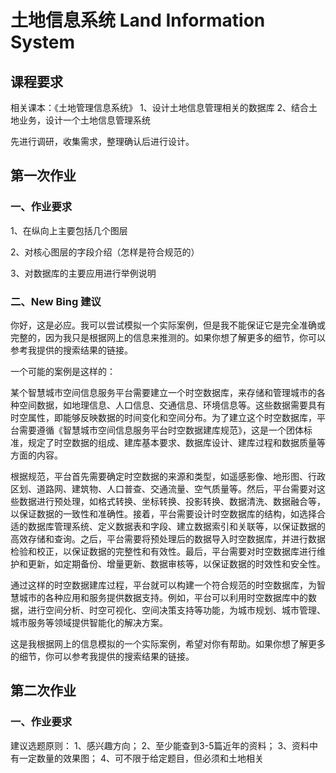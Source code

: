 # 土地信息系统 Land Information System 



## 课程要求

相关课本：《土地管理信息系统》
1、设计土地信息管理相关的数据库
2、结合土地业务，设计一个土地信息管理系统

先进行调研，收集需求，整理确认后进行设计。



## 第一次作业

### 一、作业要求

1、在纵向上主要包括几个图层

2、对核心图层的字段介绍（怎样是符合规范的）

3、对数据库的主要应用进行举例说明

### 二、New Bing 建议

你好，这是必应。我可以尝试模拟一个实际案例，但是我不能保证它是完全准确或完整的，因为我只是根据网上的信息来推测的。如果你想了解更多的细节，你可以参考我提供的搜索结果的链接。

一个可能的案例是这样的：

某个智慧城市空间信息服务平台需要建立一个时空数据库，来存储和管理城市的各种空间数据，如地理信息、人口信息、交通信息、环境信息等。这些数据需要具有时空属性，即能够反映数据的时间变化和空间分布。为了建立这个时空数据库，平台需要遵循《智慧城市空间信息服务平台时空数据建库规范》，这是一个团体标准，规定了时空数据的组成、建库基本要求、数据库设计、建库过程和数据质量等方面的内容。

根据规范，平台首先需要确定时空数据的来源和类型，如遥感影像、地形图、行政区划、道路网、建筑物、人口普查、交通流量、空气质量等。然后，平台需要对这些数据进行预处理，如格式转换、坐标转换、投影转换、数据清洗、数据融合等，以保证数据的一致性和准确性。接着，平台需要设计时空数据库的结构，如选择合适的数据库管理系统、定义数据表和字段、建立数据索引和关联等，以保证数据的高效存储和查询。之后，平台需要将预处理后的数据导入时空数据库，并进行数据检验和校正，以保证数据的完整性和有效性。最后，平台需要对时空数据库进行维护和更新，如定期备份、增量更新、数据审核等，以保证数据的时效性和安全性。

通过这样的时空数据建库过程，平台就可以构建一个符合规范的时空数据库，为智慧城市的各种应用和服务提供数据支持。例如，平台可以利用时空数据库中的数据，进行空间分析、时空可视化、空间决策支持等功能，为城市规划、城市管理、城市服务等领域提供智能化的解决方案。

这是我根据网上的信息模拟的一个实际案例，希望对你有帮助。如果你想了解更多的细节，你可以参考我提供的搜索结果的链接。

## 第二次作业

### 一、作业要求

建议选题原则：
1、感兴趣方向；
2、至少能查到3-5篇近年的资料；
3、资料中有一定数量的效果图；
4、可不限于给定题目，但必须和土地相关
